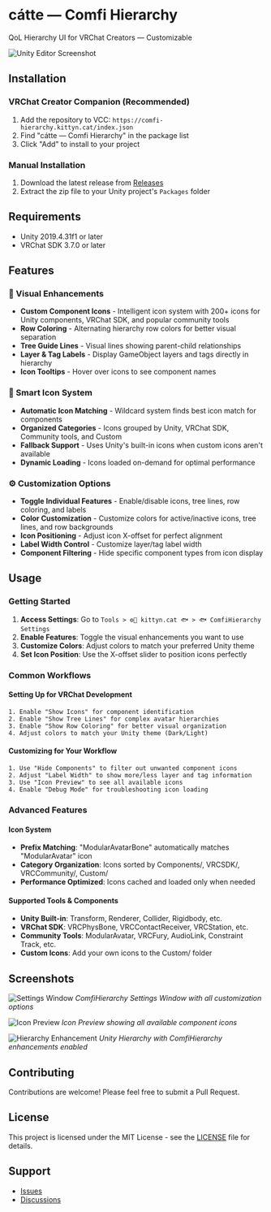 # cátte — Comfi Hierarchy

QoL Hierarchy UI for VRChat Creators — Customizable

![Unity Editor Screenshot](https://via.placeholder.com/800x400/2D3748/FFFFFF?text=Unity+Hierarchy+Enhancement+Screenshot)

## Installation

### VRChat Creator Companion (Recommended)

1. Add the repository to VCC: `https://comfi-hierarchy.kittyn.cat/index.json`
2. Find "cátte — Comfi Hierarchy" in the package list
3. Click "Add" to install to your project

### Manual Installation

1. Download the latest release from [Releases](https://github.com/kittynXR/comfi-hierarchy/releases)
2. Extract the zip file to your Unity project's `Packages` folder

## Requirements

- Unity 2019.4.31f1 or later
- VRChat SDK 3.7.0 or later

## Features

### 🎨 Visual Enhancements
- **Custom Component Icons** - Intelligent icon system with 200+ icons for Unity components, VRChat SDK, and popular community tools
- **Row Coloring** - Alternating hierarchy row colors for better visual separation
- **Tree Guide Lines** - Visual lines showing parent-child relationships
- **Layer & Tag Labels** - Display GameObject layers and tags directly in hierarchy
- **Icon Tooltips** - Hover over icons to see component names

### 🔧 Smart Icon System
- **Automatic Icon Matching** - Wildcard system finds best icon match for components
- **Organized Categories** - Icons grouped by Unity, VRChat SDK, Community tools, and Custom
- **Fallback Support** - Uses Unity's built-in icons when custom icons aren't available
- **Dynamic Loading** - Icons loaded on-demand for optimal performance

### ⚙️ Customization Options
- **Toggle Individual Features** - Enable/disable icons, tree lines, row coloring, and labels
- **Color Customization** - Customize colors for active/inactive icons, tree lines, and row backgrounds
- **Icon Positioning** - Adjust icon X-offset for perfect alignment
- **Label Width Control** - Customize layer/tag label width
- **Component Filtering** - Hide specific component types from icon display

## Usage

### Getting Started

1. **Access Settings**: Go to `Tools > ⚙️🎨 kittyn.cat 🐟 > 🐟 ComfiHierarchy Settings`
2. **Enable Features**: Toggle the visual enhancements you want to use
3. **Customize Colors**: Adjust colors to match your preferred Unity theme
4. **Set Icon Position**: Use the X-offset slider to position icons perfectly

### Common Workflows

#### Setting Up for VRChat Development
```
1. Enable "Show Icons" for component identification
2. Enable "Show Tree Lines" for complex avatar hierarchies
3. Enable "Show Row Coloring" for better visual organization
4. Adjust colors to match your Unity theme (Dark/Light)
```

#### Customizing for Your Workflow
```
1. Use "Hide Components" to filter out unwanted component icons
2. Adjust "Label Width" to show more/less layer and tag information
3. Use "Icon Preview" to see all available icons
4. Enable "Debug Mode" for troubleshooting icon loading
```

### Advanced Features

#### Icon System
- **Prefix Matching**: "ModularAvatarBone" automatically matches "ModularAvatar" icon
- **Category Organization**: Icons sorted by Components/, VRCSDK/, VRCCommunity/, Custom/
- **Performance Optimized**: Icons cached and loaded only when needed

#### Supported Tools & Components
- **Unity Built-in**: Transform, Renderer, Collider, Rigidbody, etc.
- **VRChat SDK**: VRCPhysBone, VRCContactReceiver, VRCStation, etc.
- **Community Tools**: ModularAvatar, VRCFury, AudioLink, Constraint Track, etc.
- **Custom Icons**: Add your own icons to the Custom/ folder

## Screenshots

![Settings Window](https://via.placeholder.com/600x400/2D3748/FFFFFF?text=ComfiHierarchy+Settings+Window)
*ComfiHierarchy Settings Window with all customization options*

![Icon Preview](https://via.placeholder.com/600x300/2D3748/FFFFFF?text=Icon+Preview+Window)
*Icon Preview showing all available component icons*

![Hierarchy Enhancement](https://via.placeholder.com/400x600/2D3748/FFFFFF?text=Enhanced+Hierarchy+View)
*Unity Hierarchy with ComfiHierarchy enhancements enabled*

## Contributing

Contributions are welcome! Please feel free to submit a Pull Request.

## License

This project is licensed under the MIT License - see the [LICENSE](LICENSE) file for details.

## Support

- [Issues](https://github.com/kittynXR/comfi-hierarchy/issues)
- [Discussions](https://github.com/kittynXR/comfi-hierarchy/discussions)